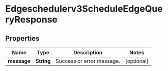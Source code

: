 

# Edgeschedulerv3ScheduleEdgeQueryResponse


## Properties

| Name | Type | Description | Notes |
|------------ | ------------- | ------------- | -------------|
|**message** | **String** | Success or error message. |  [optional] |



